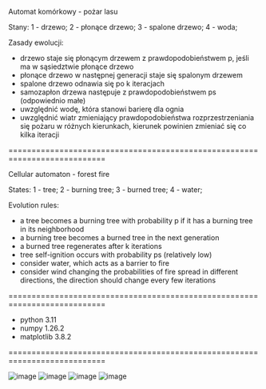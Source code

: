 Automat komórkowy - pożar lasu

Stany:
1 - drzewo;
2 - płonące drzewo;
3 - spalone drzewo;
4 - woda;

Zasady ewolucji:
- drzewo staje się płonącym drzewem z prawdopodobieństwem p, jeśli ma w sąsiedztwie płonące drzewo
- płonące drzewo w następnej generacji staje się spalonym drzewem
- spalone drzewo odnawia się po k iteracjach
- samozapłon drzewa następuje z prawdopodobieństwem ps (odpowiednio małe)
- uwzględnić wodę, która stanowi barierę dla ognia
- uwzględnić wiatr zmieniający prawdopodobieństwa rozprzestrzeniania się pożaru w różnych kierunkach, kierunek powinien zmieniać się co kilka iteracji

===========================================================================

Cellular automaton - forest fire

States:
1 - tree;
2 - burning tree;
3 - burned tree;
4 - water;

Evolution rules:
- a tree becomes a burning tree with probability p if it has a burning tree in its neighborhood
- a burning tree becomes a burned tree in the next generation
- a burned tree regenerates after k iterations
- tree self-ignition occurs with probability ps (relatively low)
- consider water, which acts as a barrier to fire
- consider wind changing the probabilities of fire spread in different directions, the direction should change every few iterations

===========================================================================

- python 3.11
- numpy 1.26.2
- matplotlib 3.8.2

===========================================================================

![image](https://github.com/kamil-lipinski/forest_fire_simulation/assets/59886846/7fba228a-49a6-48b4-b809-35050a0928d8)
![image](https://github.com/kamil-lipinski/forest_fire_simulation/assets/59886846/f7ac23bd-897f-4aa5-892a-ce140756318a)
![image](https://github.com/kamil-lipinski/forest_fire_simulation/assets/59886846/e3e15348-b0d7-4b47-b637-c578af403f03)
![image](https://github.com/kamil-lipinski/forest_fire_simulation/assets/59886846/2ea1240c-1792-410b-9fee-13be3465dcf3)
